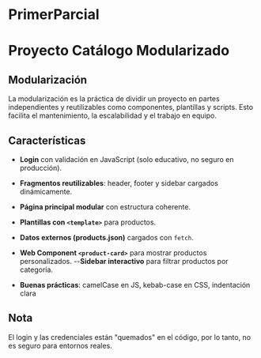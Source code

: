 # PrimerParcial
# Proyecto Catálogo Modularizado

## Modularización
La modularización es la práctica de dividir un proyecto en partes independientes y reutilizables 
como componentes, plantillas y scripts. Esto facilita el mantenimiento, la escalabilidad y el trabajo en equipo.

## Características
- **Login** con validación en JavaScript (solo educativo, no seguro en producción).
- **Fragmentos reutilizables**: header, footer y sidebar cargados dinámicamente.
- **Página principal modular** con estructura coherente.
- **Plantillas con `<template>`** para productos.
- **Datos externos (products.json)** cargados con `fetch`.
- **Web Component `<product-card>`** para mostrar productos personalizados.
--**Sidebar interactivo** para filtrar productos por categoría.  

- **Buenas prácticas**: camelCase en JS, kebab-case en CSS, indentación clara

## Nota
El login y las credenciales están "quemados" en el código, por lo tanto, no es seguro para entornos reales.
